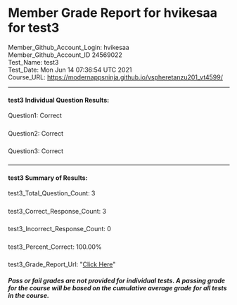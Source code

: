 # Member Grade Report for hvikesaa for test3  
   
Member_Github_Account_Login: hvikesaa  
Member_Github_Account_ID 24569022  
Test_Name: test3  
Test_Date: Mon Jun 14 07:36:54 UTC 2021  
Course_URL: https://modernappsninja.github.io/vspheretanzu201_vt4599/  
   
---  
#### test3 Individual Question Results:  
Question1: Correct  
#####  
Question2: Correct  
#####  
Question3: Correct  
#####  
---  
#### test3 Summary of Results:  
test3_Total_Question_Count: 3  
#####  
test3_Correct_Response_Count: 3  
#####  
test3_Incorrect_Response_Count: 0  
#####  
test3_Percent_Correct: 100.00%  
#####  
test3_Grade_Report_Url: "[Click Here](https://github.com/modernappsninjas/hvikesaa/blob/main/static/userdata/courses/vspheretanzu201_vt4599/grade_report.pr302.test3.md)"
##### Pass or fail grades are not provided for individual tests. A passing grade for the course will be based on the cumulative average grade for all tests in the course.  
